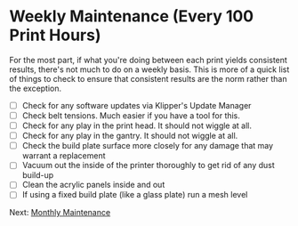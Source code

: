 # Weekly Maintenance (Every 100 Print Hours)
For the most part, if what you're doing between each print yields consistent results, there's not much to do on a weekly basis. This is more of a quick list of things to check to ensure that consistent results are the norm rather than the exception.

- [ ] Check for any software updates via Klipper's Update Manager
- [ ] Check belt tensions. Much easier if you have a tool for this.
- [ ] Check for any play in the print head. It should not wiggle at all.
- [ ] Check for any play in the gantry. It should not wiggle at all.
- [ ] Check the build plate surface more closely for any damage that may warrant a replacement
- [ ] Vacuum out the inside of the printer thoroughly to get rid of any dust build-up
- [ ] Clean the acrylic panels inside and out
- [ ] If using a fixed build plate (like a glass plate) run a mesh level

Next: [Monthly Maintenance](https://github.com/500Foods/WelcomeToTroodon/blob/main/docs/level_m/monthly.md)
